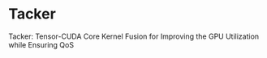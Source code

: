 # Tacker
Tacker: Tensor-CUDA Core Kernel Fusion for Improving the GPU Utilization while Ensuring QoS
